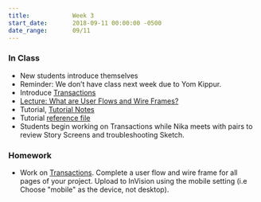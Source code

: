 ```yaml
---
title:            Week 3
start_date:       2018-09-11 00:00:00 -0500
date_range:       09/11
---
```


### In Class

- New students introduce themselves
- Reminder: We don&rsquo;t have class next week due to Yom Kippur.
- Introduce [Transactions](../projects/transaction)
- [Lecture: What are User Flows and Wire Frames?](../assets/lectures/lecture-2_user-flows.pdf)
- Tutorial, [Tutorial Notes](https://docs.google.com/presentation/d/1RKZsCRODvgRqahSF15WRSQQThL_XCLLilxcnk0Gu8Yw/edit?usp=sharing)
- Tutorial [reference file](../assets/lectures/wireframe-reference.sketch)
- Students begin working on Transactions while Nika meets with pairs to review Story Screens and troubleshooting Sketch.

### Homework

- Work on [Transactions](../projects/transaction). Complete a user flow and wire frame for all pages of your project. Upload to InVision using the mobile setting (i.e Choose "mobile" as the device, not desktop).
